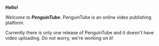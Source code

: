 **Hello!**

_Welcome to **PenguinTube.**_ PenguinTube is an online video publishing platform.

Currently there is only one release of PenguinTube and it doesn't have video uploading. Do not worry, we're working on it!
